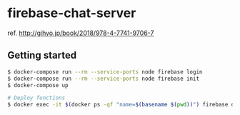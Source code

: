 # firebase-chat-server

ref. http://gihyo.jp/book/2018/978-4-7741-9706-7

## Getting started

```zsh
$ docker-compose run --rm --service-ports node firebase login
$ docker-compose run --rm --service-ports node firebase init
$ docker-compose up

# Deploy functions
$ docker exec -it $(docker ps -qf "name=$(basename $(pwd))") firebase deploy --only functions
```
